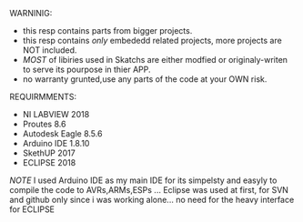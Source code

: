 WARNINIG:
- this resp contains parts from bigger projects.
- this resp contains *only* embededd related projects, more projects are NOT included.
- *MOST* of libiries used in Skatchs are either modfied or originaly-writen to serve its pourpose in thier APP.
- no warranty grunted,use any parts of the code at your OWN risk.



REQUIRMMENTS:
- NI LABVIEW 2018
- Proutes 8.6
- Autodesk Eagle 8.5.6
- Arduino IDE 1.8.10
- SkethUP 2017
- ECLIPSE 2018


*NOTE*
	I used Arduino IDE as my main IDE for its simpelsty and easyly to compile the code to AVRs,ARMs,ESPs ...
	Eclipse was used at first, for  SVN and github only 
	since i was working alone... no need for the heavy interface for ECLIPSE
	
